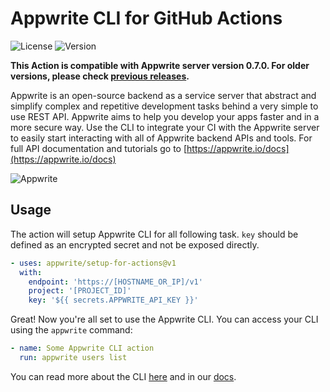 # Appwrite CLI for GitHub Actions

![License](https://img.shields.io/github/license/appwrite/setup-for-actions.svg?v=1)
![Version](https://img.shields.io/badge/api%20version-0.7.0-blue.svg?v=1)

**This Action is compatible with Appwrite server version 0.7.0. For older versions, please check [previous releases](https://github.com/appwrite/setup-for-actions/releases).**

Appwrite is an open-source backend as a service server that abstract and simplify complex and repetitive development tasks behind a very simple to use REST API. Appwrite aims to help you develop your apps faster and in a more secure way.
Use the CLI to integrate your CI with the Appwrite server to easily start interacting with all of Appwrite backend APIs and tools.
For full API documentation and tutorials go to [https://appwrite.io/docs](https://appwrite.io/docs)

![Appwrite](https://appwrite.io/images/github.png)

## Usage

The action will setup Appwrite CLI for all following task. `key` should be defined as an encrypted secret and not be exposed directly.
```yml
- uses: appwrite/setup-for-actions@v1
  with:
    endpoint: 'https://[HOSTNAME_OR_IP]/v1'
    project: '[PROJECT_ID]'
    key: '${{ secrets.APPWRITE_API_KEY }}'
```

Great! Now you're all set to use the Appwrite CLI. You can access your CLI using the `appwrite` command:

```yml
- name: Some Appwrite CLI action
  run: appwrite users list
```

You can read more about the CLI [here](https://appwrite.io/docs/command-line) and in our [docs](https://appwrite.io/docs).
